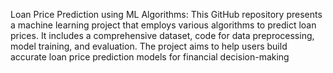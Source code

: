 Loan Price Prediction using ML Algorithms: This GitHub repository presents a machine learning project that employs various algorithms to predict loan prices. It includes a comprehensive dataset, code for data preprocessing, model training, and evaluation. The project aims to help users build accurate loan price prediction models for financial decision-making
